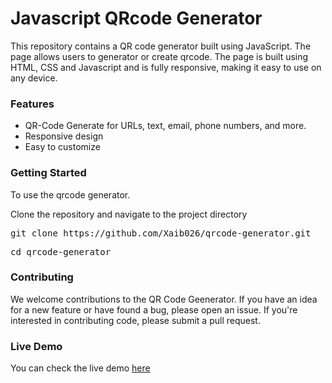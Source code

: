# Javascript QRcode Generator

<p>This repository contains a QR code generator built using JavaScript. The page allows users to generator or create qrcode. The page is built using HTML, CSS and Javascript and is fully responsive, making it easy to use on any device.</p>

<h3>Features</h3>
<ul>
    <li>QR-Code Generate for URLs, text, email, phone numbers, and more.</li>
    <li>Responsive design</li>
    <li>Easy to customize</li>
</ul>

<h3>Getting Started</h3>
<p>To use the qrcode generator.</p>
<p>Clone the repository and navigate to the project directory</p>

<pre>git clone https://github.com/Xaib026/qrcode-generator.git</pre>
<pre>cd qrcode-generator</pre>

<h3>Contributing</h3>
<p>We welcome contributions to the QR Code Geenerator. If you have an idea for a new feature or have found a bug, please open an issue. If you're interested in contributing code, please submit a pull request.</p>

<h3>Live Demo</h3>
You can check the live demo <a href='https://qrcodecraft.netlify.app/'>here</a>
